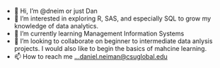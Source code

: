 - 👋 Hi, I’m @dneim or just Dan
- 👀 I’m interested in exploring R, SAS, and especially SQL to grow my knowledge of data analytics.
- 🌱 I’m currently learning Management Information Systems
- 💞️ I’m looking to collaborate on beginner to intermediate data anlysis projects. I would also like to begin the basics of mahcine learning.
- 📫 How to reach me ...daniel.neiman@csuglobal.edu

<!---
dneim/dneim is a ✨ special ✨ repository because its `README.md` (this file) appears on your GitHub profile.
You can click the Preview link to take a look at your changes.
--->
